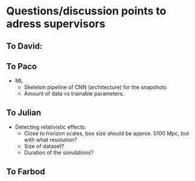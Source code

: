 # Questions/discussion points to adress supervisors

## To David:

## To Paco
* ML
    * Skeleton pipeline of CNN (architecture) for the snapshots  
    * Amount of data vs trainable parameters. 

## To Julian
* Detecting relativistic effects:
    * Close to horizon scales, box size should be approx. 5100 Mpc, but with what resolution? 
    * Size of dataset?
    * Duration of the simulations?

## To Farbod 

